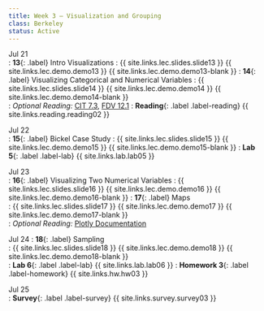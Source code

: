 ```yaml
---
title: Week 3 — Visualization and Grouping
class: Berkeley
status: Active
---
```


Jul 21  
: **13**{: .label} Intro Visualizations
    : {{ site.links.lec.slides.slide13 }} {{ site.links.lec.demo.demo13 }} {{ site.links.lec.demo.demo13-blank }} 
: **14**{: .label} Visualizing Categorical and Numerical Variables
    : {{ site.links.lec.slides.slide14 }} {{ site.links.lec.demo.demo14 }} {{ site.links.lec.demo.demo14-blank }}  
: *Optional Reading:* [CIT 7.3](https://inferentialthinking.com/chapters/07/3/Overlaid_Graphs.html), [FDV 12.1](https://clauswilke.com/dataviz/visualizing-associations.html#associations-scatterplots)
: **Reading**{: .label .label-reading} {{ site.links.reading.reading02 }}  

Jul 22  
: **15**{: .label} Bickel Case Study
    : {{ site.links.lec.slides.slide15 }} {{ site.links.lec.demo.demo15 }} {{ site.links.lec.demo.demo15-blank }} 
: **Lab 5**{: .label .label-lab} {{ site.links.lab.lab05 }}

Jul 23  
: **16**{: .label} Visualizing Two Numerical Variables
    : {{ site.links.lec.slides.slide16 }} {{ site.links.lec.demo.demo16 }} {{ site.links.lec.demo.demo16-blank }}
: **17**{: .label} Maps  
    : {{ site.links.lec.slides.slide17 }} {{ site.links.lec.demo.demo17 }} {{ site.links.lec.demo.demo17-blank }}  
: *Optional Reading:* [Plotly Documentation](https://plotly.com/python/plotly-express/)

Jul 24
: **18**{: .label} Sampling  
    : {{ site.links.lec.slides.slide18 }} {{ site.links.lec.demo.demo18 }} {{ site.links.lec.demo.demo18-blank }}  
: **Lab 6**{: .label .label-lab} {{ site.links.lab.lab06 }}
: **Homework 3**{: .label .label-homework} {{ site.links.hw.hw03 }}  

Jul 25   
: **Survey**{: .label .label-survey} {{ site.links.survey.survey03 }}